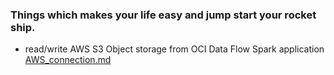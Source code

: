 ### Things which makes your life easy and jump start your rocket ship.
* read/write AWS S3 Object storage from OCI Data Flow Spark application [AWS_connection.md](https://github.com/lnmohankumar/oci-dataflow/blob/main/docs/howto/AWS_connection.md)
